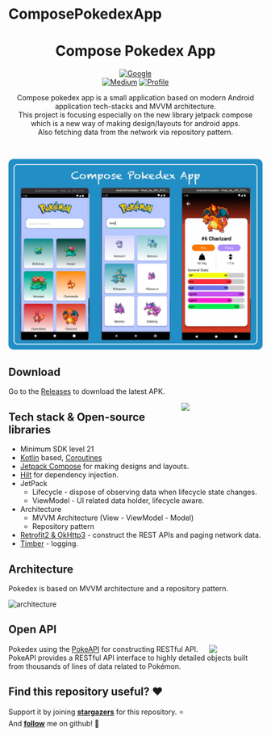 # ComposePokedexApp
<h1 align="center">Compose Pokedex App</h1>

<p align="center">
  <a href="https://devlibrary.withgoogle.com/products/android/repos/skydoves-pokedex"><img alt="Google" src="https://skydoves.github.io/badges/google-devlib.svg"/></a><br>
  <a href="https://proandroiddev.com/exploring-dagger-hilt-and-whats-main-differences-with-dagger-android-c8c54cd92f18"><img alt="Medium" src="https://skydoves.github.io/badges/Story-Medium.svg"/></a>
  <a href="https://github.com/SamriddhaS"><img alt="Profile" src="https://skydoves.github.io/badges/skydoves.svg"/></a> 
</p>

<p align="center">  
Compose pokedex app is a small application based on modern Android application tech-stacks and MVVM architecture.<br>This project is focusing especially on the new library jetpack compose which is a new way of making design/layouts for android apps.<br>
Also fetching data from the network via repository pattern.
</p>
</br>

<p align="center">
<img src="/screenshots/screenshot_1.jpeg"/>
</p>

## Download
Go to the [Releases](https://github.com/skydoves/SamriddhaS/ComposePokedexApp/releases) to download the latest APK.


<img src="/previews/preview.gif" align="right" width="32%"/>

## Tech stack & Open-source libraries
- Minimum SDK level 21
- [Kotlin](https://kotlinlang.org/) based, [Coroutines](https://github.com/Kotlin/kotlinx.coroutines) 
- [Jetpack Compose](https://developer.android.com/jetpack/compose?gclid=CjwKCAjwy7CKBhBMEiwA0Eb7as8azqGQ4MjZmb9kXcCinKwFv1Mppge_uux0AFA-YiyYgNHaVMhrmhoCrHsQAvD_BwE&gclsrc=aw.ds) for making designs and layouts.
- [Hilt](https://dagger.dev/hilt/) for dependency injection.
- JetPack
  - Lifecycle - dispose of observing data when lifecycle state changes.
  - ViewModel - UI related data holder, lifecycle aware.
- Architecture
  - MVVM Architecture (View - ViewModel - Model)
  - Repository pattern
- [Retrofit2 & OkHttp3](https://github.com/square/retrofit) - construct the REST APIs and paging network data.
- [Timber](https://github.com/JakeWharton/timber) - logging.


## Architecture
Pokedex is based on MVVM architecture and a repository pattern.

![architecture](https://user-images.githubusercontent.com/24237865/77502018-f7d36000-6e9c-11ea-92b0-1097240c8689.png)

## Open API

<img src="https://user-images.githubusercontent.com/24237865/83422649-d1b1d980-a464-11ea-8c91-a24fdf89cd6b.png" align="right" width="21%"/>

Pokedex using the [PokeAPI](https://pokeapi.co/) for constructing RESTful API.<br>
PokeAPI provides a RESTful API interface to highly detailed objects built from thousands of lines of data related to Pokémon.

## Find this repository useful? :heart:
Support it by joining __[stargazers](https://github.com/SamriddhaS/ComposePokedexApp/stargazers)__ for this repository. :star: <br>
And __[follow](https://github.com/SamriddhaS)__ me on github! 🤩

